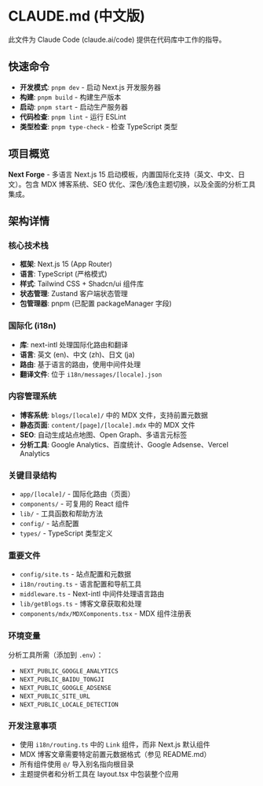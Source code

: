 # CLAUDE.md (中文版)

此文件为 Claude Code (claude.ai/code) 提供在代码库中工作的指导。

## 快速命令

- **开发模式**: `pnpm dev` - 启动 Next.js 开发服务器
- **构建**: `pnpm build` - 构建生产版本
- **启动**: `pnpm start` - 启动生产服务器
- **代码检查**: `pnpm lint` - 运行 ESLint
- **类型检查**: `pnpm type-check` - 检查 TypeScript 类型

## 项目概览

**Next Forge** - 多语言 Next.js 15 启动模板，内置国际化支持（英文、中文、日文）。包含 MDX 博客系统、SEO 优化、深色/浅色主题切换，以及全面的分析工具集成。

## 架构详情

### 核心技术栈
- **框架**: Next.js 15 (App Router)
- **语言**: TypeScript (严格模式)
- **样式**: Tailwind CSS + Shadcn/ui 组件库
- **状态管理**: Zustand 客户端状态管理
- **包管理器**: pnpm (已配置 packageManager 字段)

### 国际化 (i18n)
- **库**: next-intl 处理国际化路由和翻译
- **语言**: 英文 (en)、中文 (zh)、日文 (ja)
- **路由**: 基于语言的路由，使用中间件处理
- **翻译文件**: 位于 `i18n/messages/[locale].json`

### 内容管理系统
- **博客系统**: `blogs/[locale]/` 中的 MDX 文件，支持前置元数据
- **静态页面**: `content/[page]/[locale].mdx` 中的 MDX 文件
- **SEO**: 自动生成站点地图、Open Graph、多语言元标签
- **分析工具**: Google Analytics、百度统计、Google Adsense、Vercel Analytics

### 关键目录结构
- `app/[locale]/` - 国际化路由（页面）
- `components/` - 可复用的 React 组件
- `lib/` - 工具函数和帮助方法
- `config/` - 站点配置
- `types/` - TypeScript 类型定义

### 重要文件
- `config/site.ts` - 站点配置和元数据
- `i18n/routing.ts` - 语言配置和导航工具
- `middleware.ts` - Next-intl 中间件处理语言路由
- `lib/getBlogs.ts` - 博客文章获取和处理
- `components/mdx/MDXComponents.tsx` - MDX 组件注册表

### 环境变量
分析工具所需（添加到 `.env`）：
- `NEXT_PUBLIC_GOOGLE_ANALYTICS`
- `NEXT_PUBLIC_BAIDU_TONGJI`
- `NEXT_PUBLIC_GOOGLE_ADSENSE`
- `NEXT_PUBLIC_SITE_URL`
- `NEXT_PUBLIC_LOCALE_DETECTION`

### 开发注意事项
- 使用 `i18n/routing.ts` 中的 `Link` 组件，而非 Next.js 默认组件
- MDX 博客文章需要特定前置元数据格式（参见 README.md）
- 所有组件使用 `@/` 导入别名指向根目录
- 主题提供者和分析工具在 layout.tsx 中包装整个应用